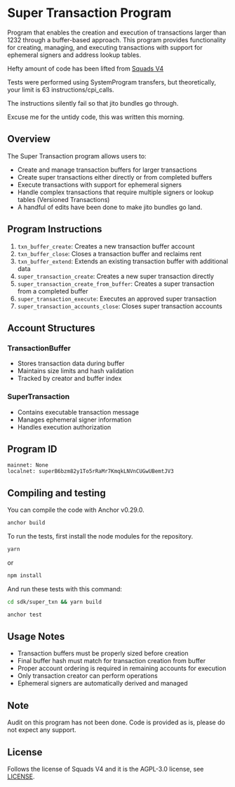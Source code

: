 # Super Transaction Program

Program that enables the creation and execution of transactions larger than 1232 through a buffer-based approach. This program provides functionality for creating, managing, and executing transactions with support for ephemeral signers and address lookup tables.

Hefty amount of code has been lifted from [Squads V4](https://github.com/Squads-Protocol/v4)

Tests were performed using SystemProgram transfers, but theoretically, your limit is 63 instructions/cpi_calls.

The instructions silently fail so that jito bundles go through.

Excuse me for the untidy code, this was written this morning.

## Overview

The Super Transaction program allows users to:
- Create and manage transaction buffers for larger transactions
- Create super transactions either directly or from completed buffers
- Execute transactions with support for ephemeral signers
- Handle complex transactions that require multiple signers or lookup tables (Versioned Transactions)
- A handful of edits have been done to make jito bundles go land.

## Program Instructions

1. `txn_buffer_create`: Creates a new transaction buffer account
2. `txn_buffer_close`: Closes a transaction buffer and reclaims rent
3. `txn_buffer_extend`: Extends an existing transaction buffer with additional data
4. `super_transaction_create`: Creates a new super transaction directly
5. `super_transaction_create_from_buffer`: Creates a super transaction from a completed buffer
6. `super_transaction_execute`: Executes an approved super transaction
7. `super_transaction_accounts_close`: Closes super transaction accounts

## Account Structures

### TransactionBuffer
- Stores transaction data during buffer
- Maintains size limits and hash validation
- Tracked by creator and buffer index

### SuperTransaction
- Contains executable transaction message
- Manages ephemeral signer information
- Handles execution authorization

## Program ID
```
mainnet: None
localnet: superB6bzm82y1To5rRaMr7KmqkLNVnCUGwUBemtJV3
```

## Compiling and testing

You can compile the code with Anchor v0.29.0.
```bash
anchor build
```

To run the tests, first install the node modules for the repository.
```bash
yarn
```
or 
```bash
npm install
```
And run these tests with this command:
```bash
cd sdk/super_txn && yarn build
```

```bash
anchor test
```

## Usage Notes

- Transaction buffers must be properly sized before creation
- Final buffer hash must match for transaction creation from buffer
- Proper account ordering is required in remaining accounts for execution
- Only transaction creator can perform operations
- Ephemeral signers are automatically derived and managed

## Note
Audit on this program has not been done. Code is provided as is, please do not expect any support.

## License

Follows the license of Squads V4 and it is the AGPL-3.0 license, see [LICENSE](./LICENSE).
